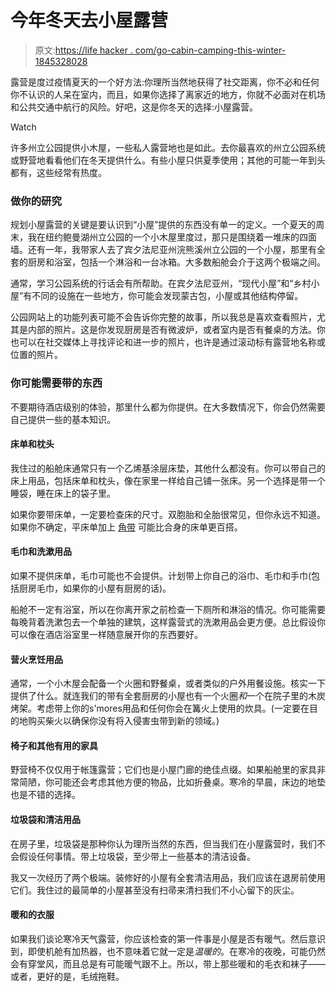 # 今年冬天去小屋露营

> 原文:[https://life hacker . com/go-cabin-camping-this-winter-1845328028](https://lifehacker.com/go-cabin-camping-this-winter-1845328028)

露营是度过疫情夏天的一个好方法:你理所当然地获得了社交距离，你不必和任何你不认识的人呆在室内，而且，如果你选择了离家近的地方，你就不必面对在机场和公共交通中航行的风险。好吧，这是你冬天的选择:小屋露营。

Watch

许多州立公园提供小木屋，一些私人露营地也是如此。去你最喜欢的州立公园系统或野营地看看他们在冬天提供什么。有些小屋只供夏季使用；其他的可能一年到头都有，这些经常有热度。

### 做你的研究

规划小屋露营的关键是要认识到“小屋”提供的东西没有单一的定义。一个夏天的周末，我在纽约鲍曼湖州立公园的一个小木屋里度过，那只是围绕着一堆床的四面墙。还有一年，我带家人去了宾夕法尼亚州浣熊溪州立公园的一个小屋，那里有全套的厨房和浴室，包括一个淋浴和一台冰箱。大多数船舱会介于这两个极端之间。

通常，学习公园系统的行话会有所帮助。在宾夕法尼亚州，“现代小屋”和“乡村小屋”有不同的设施在一些地方，你可能会发现蒙古包，小屋或其他结构停留。

公园网站上的功能列表可能不会告诉你完整的故事，所以我总是喜欢查看照片，尤其是内部的照片。这是你发现厨房是否有微波炉，或者室内是否有餐桌的方法。你也可以在社交媒体上寻找评论和进一步的照片，也许是通过滚动标有露营地名称或位置的照片。

### 你可能需要带的东西

不要期待酒店级别的体验，那里什么都为你提供。在大多数情况下，你会仍然需要自己提供一些的基本知识。

#### 床单和枕头

我住过的船舱床通常只有一个乙烯基涂层床垫，其他什么都没有。你可以带自己的床上用品，包括床单和枕头，像在家里一样给自己铺一张床。另一个选择是带一个睡袋，睡在床上的袋子里。

如果你要带床单，一定要检查床的尺寸。双胞胎和全胎很常见，但你永远不知道。如果你不确定，平床单加上 [角带](https://www.tuck.com/best-sheet-straps) 可能比合身的床单更百搭。

#### 毛巾和洗漱用品

如果不提供床单，毛巾可能也不会提供。计划带上你自己的浴巾、毛巾和手巾(包括厨房毛巾，如果你的小屋有厨房的话)。

船舱不一定有浴室，所以在你离开家之前检查一下厕所和淋浴的情况。你可能需要每晚背着洗漱包去一个单独的建筑，这样露营式的洗漱用品会更方便。总比假设你可以像在酒店浴室里一样随意展开你的东西要好。

#### 营火烹饪用品

通常，一个小木屋会配备一个火圈和野餐桌，或者类似的户外用餐设施。核实一下提供了什么。就连我们的带有全套厨房的小屋也有一个火圈*和*一个在院子里的木炭烤架。考虑带上你的s'mores用品和任何你会在篝火上使用的炊具。(一定要在目的地购买柴火以确保你没有将入侵害虫带到新的领域。)

#### 椅子和其他有用的家具

野营椅不仅仅用于帐篷露营；它们也是小屋门廊的绝佳点缀。如果船舱里的家具非常简陋，你可能还会考虑其他方便的物品，比如折叠桌。寒冷的早晨，床边的地垫也是不错的选择。

#### 垃圾袋和清洁用品

在房子里，垃圾袋是那种你认为理所当然的东西，但当我们在小屋露营时，我们不会假设任何事情。带上垃圾袋，至少带上一些基本的清洁设备。

我又一次经历了两个极端。装修好的小屋有全套清洁用品，我们应该在退房前使用它们。我住过的最简单的小屋甚至没有扫帚来清扫我们不小心留下的灰尘。

#### 暖和的衣服

如果我们谈论寒冷天气露营，你应该检查的第一件事是小屋是否有暖气。然后意识到，即使机舱有加热器，也不意味着它就一定是*温暖的*。在寒冷的夜晚，可能仍然会有穿堂风，而且总是有可能暖气跟不上。所以，带上那些暖和的毛衣和袜子——或者，更好的是，毛绒拖鞋。
